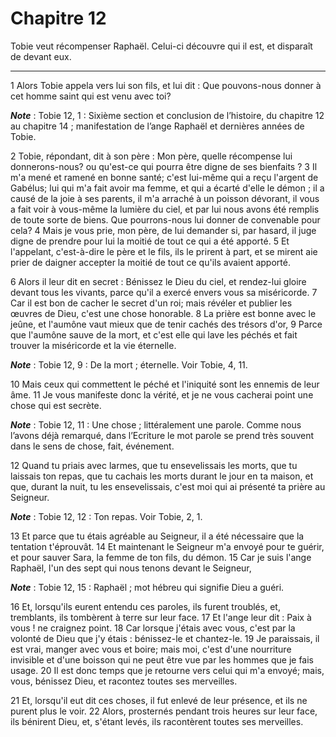 # Chapitre 12

Tobie veut récompenser Raphaël.
Celui-ci découvre qui il est, et disparaît de devant eux.

***

1 Alors Tobie appela vers lui son fils, et lui dit : Que pouvons-nous donner à cet homme saint qui est venu avec toi?

***Note*** :  Tobie 12, 1 : Sixième section et conclusion de l’histoire, du chapitre 12 au chapitre 14 ; manifestation de l’ange Raphaël et dernières années de Tobie.

2 Tobie, répondant, dit à son père : Mon père, quelle récompense lui donnerons-nous? ou qu'est-ce qui pourra être digne de ses bienfaits ? 3 Il m'a mené et ramené en bonne santé; c'est lui-même qui a reçu l'argent de Gabélus; lui qui m'a fait avoir ma femme, et qui a écarté d'elle le démon ; il a causé de la joie à ses parents, il m'a arraché à un poisson dévorant, il vous a fait voir à vous-même la lumière du ciel, et par lui nous avons été remplis de toute sorte de biens. Que pourrons-nous lui donner de convenable pour cela? 4 Mais je vous prie, mon père, de lui demander si, par hasard, il juge digne de prendre pour lui la moitié de tout ce qui a été apporté. 5 Et l'appelant, c'est-à-dire le père et le fils, ils le prirent à part, et se mirent aie prier de daigner accepter la moitié de tout ce qu'ils avaient apporté.


6 Alors il leur dit en secret : Bénissez le Dieu du ciel, et rendez-lui gloire devant tous les vivants, parce qu'il a exercé envers vous sa miséricorde. 7 Car il est bon de cacher le secret d'un roi; mais révéler et publier les œuvres de Dieu, c'est une chose honorable. 8 La prière est bonne avec le jeûne, et l'aumône vaut mieux que de tenir cachés des trésors d'or, 9 Parce que l'aumône sauve de la mort, et c'est elle qui lave les péchés et fait trouver la miséricorde et la vie éternelle.

***Note*** :  Tobie 12, 9 : De la mort ; éternelle. Voir Tobie, 4, 11.

10 Mais ceux qui commettent le péché et l'iniquité sont les ennemis de leur âme. 11 Je vous manifeste donc la vérité, et je ne vous cacherai point une chose qui est secrète.

***Note*** :  Tobie 12, 11 : Une chose ; littéralement une parole. Comme nous l’avons déjà remarqué, dans l’Ecriture le mot parole se prend très souvent dans le sens de chose, fait, événement.

12 Quand tu priais avec larmes, que tu ensevelissais les morts, que tu laissais ton repas, que tu cachais les morts durant le jour en ta maison, et que, durant la nuit, tu les ensevelissais, c'est moi qui ai présenté ta prière au Seigneur.

***Note*** :  Tobie 12, 12 : Ton repas. Voir Tobie, 2, 1.

13 Et parce que tu étais agréable au Seigneur, il a été nécessaire que la tentation t'éprouvât. 14 Et maintenant le Seigneur m'a envoyé pour te guérir, et pour sauver Sara, la femme de ton fils, du démon. 15 Car je suis l'ange Raphaël, l'un des sept qui nous tenons devant le Seigneur,

***Note*** :  Tobie 12, 15 : Raphaël ; mot hébreu qui signifie Dieu a guéri.


16 Et, lorsqu'ils eurent entendu ces paroles, ils furent troublés, et, tremblants, ils tombèrent à terre sur leur face. 17 Et l'ange leur dit : Paix à vous ! ne craignez point. 18 Car lorsque j'étais avec vous, c'est par la volonté de Dieu que j'y étais : bénissez-le et chantez-le. 19 Je paraissais, il est vrai, manger avec vous et boire; mais moi, c'est d'une nourriture invisible et d'une boisson qui ne peut être vue par les hommes que je fais usage. 20 Il est donc temps que je retourne vers celui qui m'a envoyé; mais, vous, bénissez Dieu, et racontez toutes ses merveilles.


21 Et, lorsqu'il eut dit ces choses, il fut enlevé de leur présence, et ils ne purent plus le voir. 22 Alors, prosternés pendant trois heures sur leur face, ils bénirent Dieu, et, s'étant levés, ils racontèrent toutes ses merveilles.

